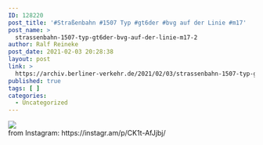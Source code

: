```yaml
---
ID: 128220
post_title: '#Straßenbahn #1507 Typ #gt6der #bvg auf der Linie #m17'
post_name: >
  strassenbahn-1507-typ-gt6der-bvg-auf-der-linie-m17-2
author: Ralf Reineke
post_date: 2021-02-03 20:28:38
layout: post
link: >
  https://archiv.berliner-verkehr.de/2021/02/03/strassenbahn-1507-typ-gt6der-bvg-auf-der-linie-m17-2/
published: true
tags: [ ]
categories:
  - Uncategorized
---
```

<div><img src='https://scontent-lga3-1.cdninstagram.com/v/t51.29350-15/145208226_411540643457612_2917276159319106517_n.jpg?_nc_cat=110&ccb=2&_nc_sid=8ae9d6&_nc_ohc=_vbiFWwUq04AX9Tb9iM&_nc_ht=scontent-lga3-1.cdninstagram.com&oh=5fccec794fc68c8e2c560b69b34f9989&oe=603EB00D' style='max-width:600px;' /><br/><div>from Instagram: https://instagr.am/p/CK1t-AfJjbj/</div></div>